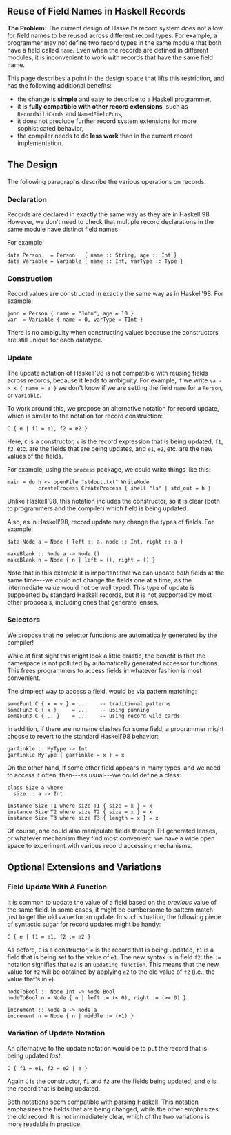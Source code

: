 ## Reuse of Field Names in Haskell Records

**The Problem:** The current design of Haskell's record system does not allow for field names
to be reused  across different record types.  For example, a programmer may not define
two record types in the same module that both have a field called `name`.  Even when the records
are defined in different modules, it is inconvenient to work with records that have the same field
name.


This page describes a point in the design space that lifts this restriction, and has the following additional
benefits:

- the change is **simple** and easy to describe to a Haskell programmer,
- it is **fully compatible with other record extensions**, such as `RecordWildCards` and `NamedFieldPuns`,
- it does not preclude further record system extensions for more sophisticated behavior,
- the compiler needs to do **less work** than in the current record implementation.

## The Design


The following paragraphs describe the various operations on records.

### Declaration


Records are declared in exactly the same way as they are in Haskell'98.
However, we don't need to check that multiple record declarations in
the same module have distinct field names.


For example:

```wiki
data Person   = Person   { name :: String, age :: Int }
data Variable = Variable { name :: Int, varType :: Type }
```

### Construction


Record values are constructed in exactly the same way as in Haskell'98.  For example:

```wiki
john = Person { name = "John", age = 10 }
var  = Variable { name = 0, varType = TInt }
```


There is no ambiguity when constructing values
because the constructors are still unique for each datatype.

### Update


The update notation of Haskell'98 is not compatible with reusing
fields across records, because it leads to ambiguity.  For example,
if we write `\a -> x { name = a }` we don't know if we are setting
the field `name` for a `Person`, or `Variable`.


To work around this, we propose an alternative notation for record update,
which is similar to the notation for record construction:

```wiki
C { e | f1 = e1, f2 = e2 }
```


Here, `C` is a constructor, `e` is the record expression that is being
updated, `f1`, `f2`, etc. are the fields that are being updates, and
`e1`, `e2`, etc. are the new values of the fields.


For example, using the `process` package, we could write things like this:

```wiki
main = do h <- openFile "stdout.txt" WriteMode
          createProcess CreateProcess { shell "ls" | std_out = h }

```


Unlike Haskell'98, this notation includes the constructor, so it is
clear (both to programmers and the compiler) which field is being updated.


Also, as in Haskell'98, record update may change the types of fields.
For example:

```wiki
data Node a = Node { left :: a, node :: Int, right :: a }

makeBlank :: Node a -> Node ()
makeBlank n = Node { n | left = (), right = () }
```


Note that in this example it is important that we can
update *both* fields at the same time---we could not
change the fields one at a time, as the intermediate value
would not be well typed.  This type of update is suppoerted
by standard Haskell records, but it is not supported by most
other proposals, including ones that generate lenses.

### Selectors


We propose that **no** selector functions are automatically generated by the compiler!


While at first sight this might look a little drastic, the benefit is that the namespace
is not polluted by automatically generated accessor functions.  This frees programmers
to access fields in whatever fashion is most convenient.


The simplest way to access a field, would be via pattern matching:

```wiki
someFun1 C { x = v } = ...    -- traditional patterns
someFun2 C { x }     = ...    -- using punning
someFun3 C { .. }    = ...    -- using record wild cards
```


In addition, if there are no name clashes for some field, a programmer might
choose to revert to the standard Haskell'98 behavior:

```wiki
garfinkle :: MyType -> Int
garfinkle MyType { garfinkle = x } = x
```


On the other hand, if some other field appears in many types, and we need to access it often, then---as usual---we could
define a class:

```wiki
class Size a where
  size :: a -> Int

instance Size T1 where size T1 { size = x } = x
instance Size T2 where size T2 { size = x } = x
instance Size T3 where size T3 { length = x } = x
```


Of course, one could also manipulate fields through
TH generated lenses, or whatever mechanism they find
most convenient:  we have a wide open space to experiment
with various record accessing mechanisms.

## Optional Extensions and Variations

### Field Update With A Function


It is common to update the value of a field based on the *previous* value of the same field.
In some cases, it might be cumbersome to pattern match just to get the old value for an update.
In such situation, the following piece of syntactic sugar for record updates might be handy:

```wiki
C { e | f1 = e1, f2 := e2 }
```


As before, `C` is a constructor, `e` is the record that is being updated, `f1` is a field
that is being set to the value of `e1`.  The new syntax is in field
`f2`: the `:=` notation signifies that `e2` is an ``updating function``.  This means
that the new value for `f2` will be obtained by applying `e2` to the old value of `f2`
(i.e., the value that's in `e`).

```wiki
nodeToBool :: Node Int -> Node Bool
nodeToBool n = Node { n | left := (< 0), right := (>= 0) }

increment :: Node a -> Node a
increment n = Node { n | middle := (+1) }
```

### Variation of Update Notation


An alternative to the update notation would be to put the record that is being updated *last*:

```wiki
C { f1 = e1, f2 = e2 | e }
```


Again `C` is the constructor, `f1` and `f2` are the fields being updated, and `e` is
the record that is being updated.


Both notations seem compatible with parsing Haskell.
This notation emphasizes the fields that are being changed, while the other
emphasizes the old record.  It is not immediately clear, which of the
two variations is more readable in practice.
